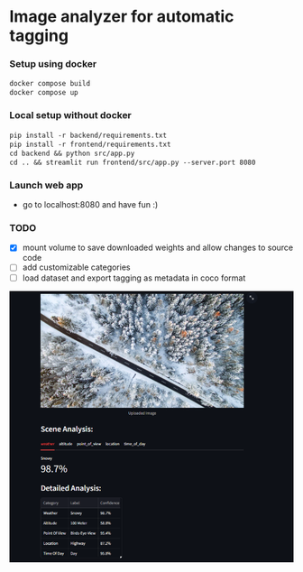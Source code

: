 # Image analyzer for automatic tagging
### Setup using docker
```
docker compose build
docker compose up
```
### Local setup without docker
```
pip install -r backend/requirements.txt
pip install -r frontend/requirements.txt
cd backend && python src/app.py
cd .. && streamlit run frontend/src/app.py --server.port 8080
```
### Launch web app
- go to localhost:8080 and have fun :)

### TODO
- [x] mount volume to save downloaded weights and allow changes to source code
- [ ] add customizable categories
- [ ] load dataset and export tagging as metadata in coco format

![app_image](https://raw.githubusercontent.com/zzzrenn/image-tagging/main/.images/app.png)
